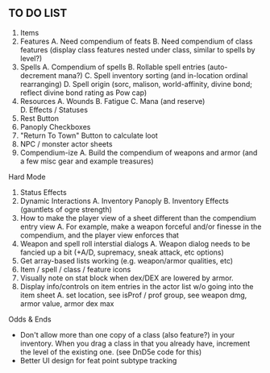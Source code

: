 
## TO DO LIST

1. Items  
2. Features
  A. Need compendium of feats
  B. Need compendium of class features (display class features nested under class, similar to spells by level?)
3. Spells
  A. Compendium of spells
  B. Rollable spell entries (auto-decrement mana?)
  C. Spell inventory sorting (and in-location ordinal rearranging)
  D. Spell origin (sorc, malison, world-affinity, divine bond; reflect divine bond rating as Pow cap)
4. Resources
  A. Wounds
  B. Fatigue
  C. Mana (and reserve)  
  D. Effects / Statuses
5. Rest Button
6. Panoply Checkboxes
7. "Return To Town" Button to calculate loot
8. NPC / monster actor sheets
9. Compendium-ize 
  A. Build the compendium of weapons and armor (and a few misc gear and example treasures)

Hard Mode

1. Status Effects
2. Dynamic Interactions
  A. Inventory Panoply
  B. Inventory Effects (gauntlets of ogre strength)
3. How to make the player view of a sheet different than the compendium entry view
  A. For example, make a weapon forceful and/or finesse in the compendium, and the player view enforces that
4. Weapon and spell roll interstial dialogs
   A. Weapon dialog needs to be fancied up a bit (+A/D, supremacy, sneak attack, etc options)
5. Get array-based lists working (e.g. weapon/armor qualities, etc)
6. Item / spell / class / feature icons
7. Visually note on stat block when dex/DEX are lowered by armor.
8. Display info/controls on item entries in the actor list w/o going into the item sheet
  A. set location, see isProf / prof group, see weapon dmg, armor value, armor dex max

Odds & Ends
- Don't allow more than one copy of a class (also feature?) in your inventory.  When you drag a class in that you
already have, increment the level of the existing one.  (see DnD5e code for this)
- Better UI design for feat point subtype tracking
